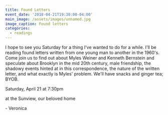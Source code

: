 ```yaml
---
title: Found Letters
event_date: '2018-04-21T19:30:00-04:00'
main_image: /assets/images/unnamed.jpg
image_caption: Found letters
categories:
  - readings
---
```

I hope to see you Saturday for a thing I've wanted to do for a while.  I'll be reading found letters written from one young man to another in the 1960's.  Come join us to find out about Myles Weiner and Kenneth Bernstein and speculate about Brooklyn in the mid 20th century, male friendship, the shadowy events hinted at in this correspondence, the nature of the written letter, and what exactly is Myles' problem.  We'll have snacks and ginger tea; BYOB.

Saturday, April 21 at 7:30pm

at the Sunview, our beloved home

\- Veronica
